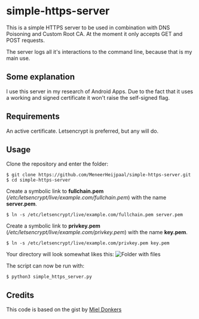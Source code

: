 # simple-https-server
This is a simple HTTPS server to be used in combination with DNS Poisoning and Custom Root CA.
At the moment it only accepts GET and POST requests.

The server logs all it's interactions to the command line, because that is my main use.

## Some explanation
I use this server in my research of Android Apps. Due to the fact that it uses a working and signed certificate it won't raise the self-signed flag.

## Requirements
An active certificate. Letsencrypt is preferred, but any will do.

## Usage
Clone the repository and enter the folder:

    $ git clone https://github.com/MeneerHeijpaal/simple-https-server.git
    $ cd simple-https-server

Create a symbolic link to **fullchain.pem** (*/etc/letsencrypt/live/example.com/fullchain.pem*) with the name **server.pem**.

    $ ln -s /etc/letsencrypt/live/example.com/fullchain.pem server.pem

Create a symbolic link to **privkey.pem** (*/etc/letsencrypt/live/example.com/privkey.pem*) with the name **key.pem**.

    $ ln -s /etc/letsencrypt/live/example.com/privkey.pem key.pem

Your directory will look somewhat likes this:
![Folder with files](https://github.com/NVQXE23I/simple-https-server/blob/main/folder.png?raw=true)
   
The script can now be run with:

    $ python3 simple_https_server.py
    
## Credits
This code is based on the gist by [Miel Donkers](https://gist.github.com/mdonkers/63e115cc0c79b4f6b8b3a6b797e485c7)
